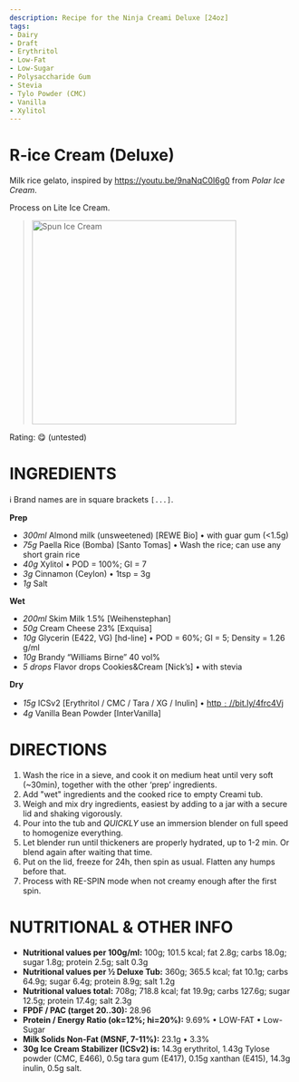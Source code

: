 ```yaml
---
description: Recipe for the Ninja Creami Deluxe [24oz]
tags:
- Dairy
- Draft
- Erythritol
- Low-Fat
- Low-Sugar
- Polysaccharide Gum
- Stevia
- Tylo Powder (CMC)
- Vanilla
- Xylitol
---
```

# R-ice Cream (Deluxe)

Milk rice gelato, inspired by https://youtu.be/9naNqC0I6g0 from *Polar Ice Cream*.

Process on Lite Ice Cream.

> <img width=360 alt="Spun Ice Cream" src="" />

Rating: 😋 (untested)

# INGREDIENTS

ℹ️ Brand names are in square brackets `[...]`.

**Prep**

  - _300ml_ Almond milk (unsweetened) [REWE Bio] • with guar gum (<1.5g)
  - _75g_ Paella Rice (Bomba) [Santo Tomas] • Wash the rice; can use any short grain rice
  - _40g_ Xylitol • POD = 100%; GI = 7
  - _3g_ Cinnamon (Ceylon) • 1tsp = 3g
  - _1g_ Salt

**Wet**

  - _200ml_ Skim Milk 1.5% [Weihenstephan]
  - _50g_ Cream Cheese 23% [Exquisa]
  - _10g_ Glycerin (E422, VG) [hd-line] • POD = 60%; GI = 5; Density = 1.26 g/ml
  - _10g_ Brandy “Williams Birne” 40 vol%
  - _5 drops_ Flavor drops Cookies&Cream [Nick’s] • with stevia

**Dry**

  - _15g_ ICSv2 [Erythritol / CMC / Tara / XG / Inulin] • [http﹕//bit.ly/4frc4Vj](https://github.com/jhermann/ice-creamery/tree/main/recipes/Ice%20Cream%20Stabilizer%20%28ICS%29)
  - _4g_ Vanilla Bean Powder [InterVanilla]

# DIRECTIONS

 1. Wash the rice in a sieve, and cook it on medium heat until very soft (~30min), together with the other ‘prep’ ingredients.
 1. Add "wet" ingredients and the cooked rice to empty Creami tub.
 1. Weigh and mix dry ingredients, easiest by adding to a jar with a secure lid and shaking vigorously.
 1. Pour into the tub and *QUICKLY* use an immersion blender on full speed to homogenize everything.
 1. Let blender run until thickeners are properly hydrated, up to 1-2 min. Or blend again after waiting that time.
 1. Put on the lid, freeze for 24h, then spin as usual. Flatten any humps before that.
 1. Process with RE-SPIN mode when not creamy enough after the first spin.

# NUTRITIONAL & OTHER INFO
- **Nutritional values per 100g/ml:** 100g; 101.5 kcal; fat 2.8g; carbs 18.0g; sugar 1.8g; protein 2.5g; salt 0.3g
- **Nutritional values per ½ Deluxe Tub:** 360g; 365.5 kcal; fat 10.1g; carbs 64.9g; sugar 6.4g; protein 8.9g; salt 1.2g
- **Nutritional values total:** 708g; 718.8 kcal; fat 19.9g; carbs 127.6g; sugar 12.5g; protein 17.4g; salt 2.3g
- **FPDF / PAC (target 20..30):** 28.96
- **Protein / Energy Ratio (ok=12%; hi=20%):** 9.69% • LOW-FAT • Low-Sugar
- **Milk Solids Non-Fat (MSNF, 7-11%):** 23.1g • 3.3%
- **30g Ice Cream Stabilizer (ICSv2) is:** 14.3g erythritol, 1.43g Tylose powder (CMC, E466), 
0.5g tara gum (E417), 0.15g xanthan (E415),
14.3g inulin, 0.5g salt.

